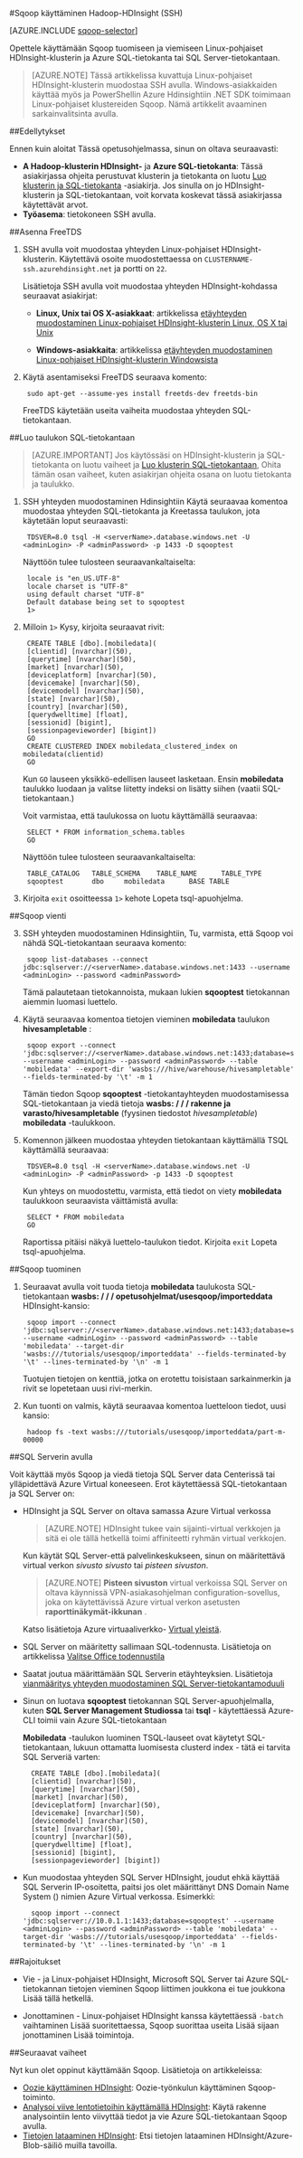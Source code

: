 <properties
    pageTitle="Hadoop Sqoop käyttäminen Linux-pohjaiset HDInsight | Microsoft Azure"
    description="Opettele suorittaminen Sqoop tuonti ja vienti Linux-pohjaiset Hadoop HDInsight-klusterissa ja Azure SQL-tietokantaan."
    editor="cgronlun"
    manager="jhubbard"
    services="hdinsight"
    documentationCenter=""
    authors="Blackmist"
    tags="azure-portal"/>

<tags
    ms.service="hdinsight"
    ms.workload="big-data"
    ms.tgt_pltfrm="na"
    ms.devlang="na"
    ms.topic="article"
    ms.date="10/03/2016"
    ms.author="larryfr"/>

#<a name="use-sqoop-with-hadoop-in-hdinsight-ssh"></a>Sqoop käyttäminen Hadoop-HDInsight (SSH)

[AZURE.INCLUDE [sqoop-selector](../../includes/hdinsight-selector-use-sqoop.md)]

Opettele käyttämään Sqoop tuomiseen ja viemiseen Linux-pohjaiset HDInsight-klusterin ja Azure SQL-tietokanta tai SQL Server-tietokantaan.

> [AZURE.NOTE] Tässä artikkelissa kuvattuja Linux-pohjaiset HDInsight-klusterin muodostaa SSH avulla. Windows-asiakkaiden käyttää myös ja PowerShellin Azure Hdinsightiin .NET SDK toimimaan Linux-pohjaiset klustereiden Sqoop. Nämä artikkelit avaaminen sarkainvalitsinta avulla.

##<a name="prerequisites"></a>Edellytykset

Ennen kuin aloitat Tässä opetusohjelmassa, sinun on oltava seuraavasti:

- **A Hadoop-klusterin HDInsight-** ja __Azure SQL-tietokanta__: Tässä asiakirjassa ohjeita perustuvat klusterin ja tietokanta on luotu [Luo klusterin ja SQL-tietokanta](hdinsight-use-sqoop.md#create-cluster-and-sql-database) -asiakirja. Jos sinulla on jo HDInsight-klusterin ja SQL-tietokantaan, voit korvata koskevat tässä asiakirjassa käytettävät arvot.
- **Työasema**: tietokoneen SSH avulla.

##<a name="install-freetds"></a>Asenna FreeTDS

1. SSH avulla voit muodostaa yhteyden Linux-pohjaiset HDInsight-klusterin. Käytettävä osoite muodostettaessa on `CLUSTERNAME-ssh.azurehdinsight.net` ja portti on `22`.

    Lisätietoja SSH avulla voit muodostaa yhteyden HDInsight-kohdassa seuraavat asiakirjat:

    * **Linux, Unix tai OS X-asiakkaat**: artikkelissa [etäyhteyden muodostaminen Linux-pohjaiset HDInsight-klusterin Linux, OS X tai Unix](hdinsight-hadoop-linux-use-ssh-unix.md#connect-to-a-linux-based-hdinsight-cluster)

    * **Windows-asiakkaita**: artikkelissa [etäyhteyden muodostaminen Linux-pohjaiset HDInsight-klusterin Windowsista](hdinsight-hadoop-linux-use-ssh-windows.md#connect-to-a-linux-based-hdinsight-cluster)

3. Käytä asentamiseksi FreeTDS seuraava komento:

        sudo apt-get --assume-yes install freetds-dev freetds-bin

    FreeTDS käytetään useita vaiheita muodostaa yhteyden SQL-tietokantaan.

##<a name="create-the-table-in-sql-database"></a>Luo taulukon SQL-tietokantaan

> [AZURE.IMPORTANT] Jos käytössäsi on HDInsight-klusterin ja SQL-tietokanta on luotu vaiheet ja [Luo klusterin SQL-tietokantaan](hdinsight-use-sqoop.md), Ohita tämän osan vaiheet, kuten asiakirjan ohjeita osana on luotu tietokanta ja taulukko.

1. SSH yhteyden muodostaminen Hdinsightiin Käytä seuraavaa komentoa muodostaa yhteyden SQL-tietokanta ja Kreetassa taulukon, jota käytetään loput seuraavasti:

        TDSVER=8.0 tsql -H <serverName>.database.windows.net -U <adminLogin> -P <adminPassword> -p 1433 -D sqooptest

    Näyttöön tulee tulosteen seuraavankaltaiselta:

        locale is "en_US.UTF-8"
        locale charset is "UTF-8"
        using default charset "UTF-8"
        Default database being set to sqooptest
        1>

5. Milloin `1>` Kysy, kirjoita seuraavat rivit:

        CREATE TABLE [dbo].[mobiledata](
        [clientid] [nvarchar](50),
        [querytime] [nvarchar](50),
        [market] [nvarchar](50),
        [deviceplatform] [nvarchar](50),
        [devicemake] [nvarchar](50),
        [devicemodel] [nvarchar](50),
        [state] [nvarchar](50),
        [country] [nvarchar](50),
        [querydwelltime] [float],
        [sessionid] [bigint],
        [sessionpagevieworder] [bigint])
        GO
        CREATE CLUSTERED INDEX mobiledata_clustered_index on mobiledata(clientid)
        GO

    Kun `GO` lauseen yksikkö-edellisen lauseet lasketaan. Ensin **mobiledata** taulukko luodaan ja valitse liitetty indeksi on lisätty siihen (vaatii SQL-tietokantaan.)

    Voit varmistaa, että taulukossa on luotu käyttämällä seuraavaa:

        SELECT * FROM information_schema.tables
        GO

    Näyttöön tulee tulosteen seuraavankaltaiselta:

        TABLE_CATALOG   TABLE_SCHEMA    TABLE_NAME      TABLE_TYPE
        sqooptest       dbo     mobiledata      BASE TABLE

8. Kirjoita `exit` osoitteessa `1>` kehote Lopeta tsql-apuohjelma.

##<a name="sqoop-export"></a>Sqoop vienti

3. SSH yhteyden muodostaminen Hdinsightiin, Tu, varmista, että Sqoop voi nähdä SQL-tietokantaan seuraava komento:

        sqoop list-databases --connect jdbc:sqlserver://<serverName>.database.windows.net:1433 --username <adminLogin> --password <adminPassword>

    Tämä palautetaan tietokannoista, mukaan lukien **sqooptest** tietokannan aiemmin luomasi luettelo.

4. Käytä seuraavaa komentoa tietojen vieminen **mobiledata** taulukon **hivesampletable** :

        sqoop export --connect 'jdbc:sqlserver://<serverName>.database.windows.net:1433;database=sqooptest' --username <adminLogin> --password <adminPassword> --table 'mobiledata' --export-dir 'wasbs:///hive/warehouse/hivesampletable' --fields-terminated-by '\t' -m 1

    Tämän tiedon Sqoop **sqooptest** -tietokantayhteyden muodostamisessa SQL-tietokantaan ja viedä tietoja **wasbs: / / / rakenne ja varasto/hivesampletable** (fyysinen tiedostot *hivesampletable*) **mobiledata** -taulukkoon.

5. Komennon jälkeen muodostaa yhteyden tietokantaan käyttämällä TSQL käyttämällä seuraavaa:

        TDSVER=8.0 tsql -H <serverName>.database.windows.net -U <adminLogin> -P <adminPassword> -p 1433 -D sqooptest

    Kun yhteys on muodostettu, varmista, että tiedot on viety **mobiledata** taulukkoon seuraavista väittämistä avulla:

        SELECT * FROM mobiledata
        GO

    Raportissa pitäisi näkyä luettelo-taulukon tiedot. Kirjoita `exit` Lopeta tsql-apuohjelma.

##<a name="sqoop-import"></a>Sqoop tuominen

1. Seuraavat avulla voit tuoda tietoja **mobiledata** taulukosta SQL-tietokantaan **wasbs: / / / opetusohjelmat/usesqoop/importeddata** HDInsight-kansio:

        sqoop import --connect 'jdbc:sqlserver://<serverName>.database.windows.net:1433;database=sqooptest' --username <adminLogin> --password <adminPassword> --table 'mobiledata' --target-dir 'wasbs:///tutorials/usesqoop/importeddata' --fields-terminated-by '\t' --lines-terminated-by '\n' -m 1

    Tuotujen tietojen on kenttiä, jotka on erotettu toisistaan sarkainmerkin ja rivit se lopetetaan uusi rivi-merkin.

2. Kun tuonti on valmis, käytä seuraavaa komentoa luetteloon tiedot, uusi kansio:

        hadoop fs -text wasbs:///tutorials/usesqoop/importeddata/part-m-00000

##<a name="using-sql-server"></a>SQL Serverin avulla

Voit käyttää myös Sqoop ja viedä tietoja SQL Server data Centerissä tai ylläpidettävä Azure Virtual koneeseen. Erot käytettäessä SQL-tietokantaan ja SQL Server on:

* HDInsight ja SQL Server on oltava samassa Azure Virtual verkossa

    > [AZURE.NOTE] HDInsight tukee vain sijainti-virtual verkkojen ja sitä ei ole tällä hetkellä toimi affiniteetti ryhmän virtual verkkojen.

    Kun käytät SQL Server-että palvelinkeskukseen, sinun on määritettävä virtual verkon *sivusto sivusto* tai *pisteen sivuston*.

    > [AZURE.NOTE] **Pisteen sivuston** virtual verkoissa SQL Server on oltava käynnissä VPN-asiakasohjelman configuration-sovellus, joka on käytettävissä Azure virtual verkon asetusten **raporttinäkymät-ikkunan** .

    Katso lisätietoja Azure virtuaaliverkko- [Virtual yleistä](../virtual-network/virtual-networks-overview.md).

* SQL Server on määritetty sallimaan SQL-todennusta. Lisätietoja on artikkelissa [Valitse Office todennustila](https://msdn.microsoft.com/ms144284.aspx)

* Saatat joutua määrittämään SQL Serverin etäyhteyksien. Lisätietoja [vianmääritys yhteyden muodostaminen SQL Server-tietokantamoduuli](http://social.technet.microsoft.com/wiki/contents/articles/2102.how-to-troubleshoot-connecting-to-the-sql-server-database-engine.aspx)

* Sinun on luotava **sqooptest** tietokannan SQL Server-apuohjelmalla, kuten **SQL Server Management Studiossa** tai **tsql** - käytettäessä Azure-CLI toimii vain Azure SQL-tietokantaan

    **Mobiledata** -taulukon luominen TSQL-lauseet ovat käytetyt SQL-tietokantaan, lukuun ottamatta luomisesta clusterd index - tätä ei tarvita SQL Serveriä varten:

        CREATE TABLE [dbo].[mobiledata](
        [clientid] [nvarchar](50),
        [querytime] [nvarchar](50),
        [market] [nvarchar](50),
        [deviceplatform] [nvarchar](50),
        [devicemake] [nvarchar](50),
        [devicemodel] [nvarchar](50),
        [state] [nvarchar](50),
        [country] [nvarchar](50),
        [querydwelltime] [float],
        [sessionid] [bigint],
        [sessionpagevieworder] [bigint])

* Kun muodostaa yhteyden SQL Server HDInsight, joudut ehkä käyttää SQL Serverin IP-osoitetta, paitsi jos olet määrittänyt DNS Domain Name System () nimien Azure Virtual verkossa. Esimerkki:

        sqoop import --connect 'jdbc:sqlserver://10.0.1.1:1433;database=sqooptest' --username <adminLogin> --password <adminPassword> --table 'mobiledata' --target-dir 'wasbs:///tutorials/usesqoop/importeddata' --fields-terminated-by '\t' --lines-terminated-by '\n' -m 1

##<a name="limitations"></a>Rajoitukset

* Vie - ja Linux-pohjaiset HDInsight, Microsoft SQL Server tai Azure SQL-tietokannan tietojen vieminen Sqoop liittimen joukkona ei tue joukkona Lisää tällä hetkellä.

* Jonottaminen - Linux-pohjaiset HDInsight kanssa käytettäessä `-batch` vaihtaminen Lisää suoritettaessa, Sqoop suorittaa useita Lisää sijaan jonottaminen Lisää toimintoja.

##<a name="next-steps"></a>Seuraavat vaiheet

Nyt kun olet oppinut käyttämään Sqoop. Lisätietoja on artikkeleissa:

- [Oozie käyttäminen HDInsight][hdinsight-use-oozie]: Oozie-työnkulun käyttäminen Sqoop-toiminto.
- [Analysoi viive lentotietoihin käyttämällä HDInsight][hdinsight-analyze-flight-data]: Käytä rakenne analysointiin lento viivyttää tiedot ja vie Azure SQL-tietokantaan Sqoop avulla.
- [Tietojen lataaminen HDInsight][hdinsight-upload-data]: Etsi tietojen lataaminen HDInsight/Azure-Blob-säiliö muilla tavoilla.



[hdinsight-versions]:  hdinsight-component-versioning.md
[hdinsight-provision]: hdinsight-provision-clusters.md
[hdinsight-get-started]: hdinsight-hadoop-linux-tutorial-get-started.md
[hdinsight-storage]: ../hdinsight-hadoop-use-blob-storage.md
[hdinsight-analyze-flight-data]: hdinsight-analyze-flight-delay-data.md
[hdinsight-use-oozie]: hdinsight-use-oozie.md
[hdinsight-upload-data]: hdinsight-upload-data.md
[hdinsight-submit-jobs]: hdinsight-submit-hadoop-jobs-programmatically.md

[sqldatabase-get-started]: ../sql-database-get-started.md
[sqldatabase-create-configue]: ../sql-database-create-configure.md

[powershell-start]: http://technet.microsoft.com/library/hh847889.aspx
[powershell-install]: powershell-install-configure.md
[powershell-script]: http://technet.microsoft.com/library/ee176949.aspx

[sqoop-user-guide-1.4.4]: https://sqoop.apache.org/docs/1.4.4/SqoopUserGuide.html
